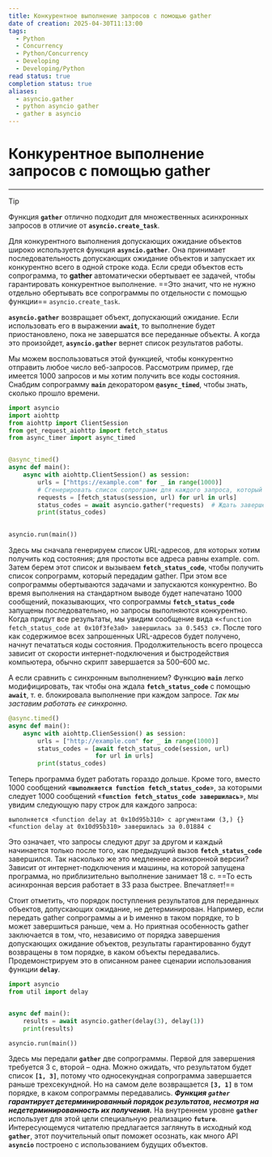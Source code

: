 ```yaml
---
title: Конкурентное выполнение запросов с помощью gather
date of creation: 2025-04-30T11:13:00
tags:
  - Python
  - Concurrency
  - Python/Concurrency
  - Developing
  - Developing/Python
read status: true
completion status: true
aliases:
  - asyncio.gather
  - python asyncio gather
  - gather в asyncio
---
```

# Конкурентное выполнение запросов с помощью gather
---
>[!tip]
Функция **`gather`** отлично подходит для множественных асинхронных запросов в отличие от **`asyncio.create_task`**.

Для конкурентного выполнения допускающих ожидание объектов широко используется функция **`asyncio.gather`**. Она принимает последовательность допускающих ожидание объектов и запускает их конкурентно всего в одной строке кода. Если среди объектов есть сопрограмма, то **gather** автоматически обертывает ее задачей, чтобы гарантировать конкурентное выполнение. ==Это значит, что не нужно отдельно обертывать все сопрограммы по отдельности с помощью функции== `asyncio.create_task`.

**`asyncio.gather`** возвращает объект, допускающий ожидание. Если использовать его в выражении **`await`**, то выполнение будет приостановлено, пока не завершатся все переданные объекты. А когда это произойдет, **`asyncio.gather`** вернет список результатов работы.

Мы можем воспользоваться этой функцией, чтобы конкурентно отправить любое число веб-запросов. Рассмотрим пример, где имеется 1000 запросов и мы хотим получить все коды состояния. Снабдим сопрограмму **`main`** декоратором **`@async_timed`**, чтобы знать, сколько прошло времени.

```python
import asyncio
import aiohttp
from aiohttp import ClientSession
from get_request_aiohttp import fetch_status
from async_timer import async_timed


@async_timed()
async def main():
    async with aiohttp.ClientSession() as session:
        urls = ["https://example.com" for _ in range(1000)]
        # Сгенерировать список сопрограмм для каждого запроса, который мы хотим отправить
        requests = [fetch_status(session, url) for url in urls]
        status_codes = await asyncio.gather(*requests)  # Ждать завершения всех запросов
        print(status_codes)

  
asyncio.run(main())

```

Здесь мы сначала генерируем список URL-адресов, для которых хотим получить код состояния; для простоты все адреса равны example. com. Затем берем этот список и вызываем **`fetch_status_code`**, чтобы получить список сопрограмм, который передадим gather. При этом все сопрограммы обертываются задачами и запускаются конкурентно. Во время выполнения на стандартном выводе будет напечатано 1000 сообщений, показывающих, что сопрограммы **`fetch_status_code`** запущены последовательно, но запросы выполняются конкурентно. Когда придут все результаты, мы увидим сообщение вида «`<function fetch_status_code at 0x10f3fe3a0> завершилась за 0.5453 с`». После того как содержимое всех запрошенных URL-адресов будет получено, начнут печататься коды состояния. Продолжительность всего процесса зависит от скорости интернет-подключения и быстродействия компьютера, обычно скрипт завершается за 500–600 мс.

А если сравнить с синхронным выполнением? Функцию **`main`** легко модифицировать, так чтобы она ждала **`fetch_status_code`** с помощью **`await`**, т. е. блокировала выполнение при каждом запросе. *Так мы заставим работать ее синхронно.*

```python
@async.timed()
async def main():
    async with aiohttp.ClienSession() as session:
        urls = ["http://example.com" for _ in range(1000)]
        status_codes = [await fetch_status_code(session, url)
                        for url in urls]
        print(status_codes)

```

Теперь программа будет работать гораздо дольше. Кроме того, вместо 1000 сообщений «**`выполняется function fetch_status_code`**», за которыми следует 1000 сообщений «**`function fetch_status_code завершилась`**», мы увидим следующую пару строк для каждого запроса:

```shell
выполняется <function delay at 0x10d95b310> с аргументами (3,) {} <function delay at 0x10d95b310> завершилась за 0.01884 с
```

Это означает, что запросы следуют друг за другом и каждый начинается только после того, как предыдущий вызов **`fetch_status_code`** завершился. Так насколько же это медленнее асинхронной версии? Зависит от интернет-подключения и машины, на которой запущена программа, но приблизительно выполнение занимает 18 с. ==То есть асинхронная версия работает в 33 раза быстрее. Впечатляет!==

Стоит отметить, что порядок поступления результатов для переданных объектов, допускающих ожидание, не детерминирован. Например, если передать gather сопрограммы a и b именно в таком порядке, то b может завершиться раньше, чем a. Но приятная особенность gather заключается в том, что, независимо от порядка завершения допускающих ожидание объектов, результаты гарантированно будут возвращены в том порядке, в каком объекты передавались. Продемонстрируем это в описанном ранее сценарии использования функции **`delay`**.

```python
import asyncio
from util import delay


async def main():
    results = await asyncio.gather(delay(3), delay(1))
    print(results)

asyncio.run(main())

```

Здесь мы передали **`gather`** две сопрограммы. Первой для завершения требуется 3 с, второй – одна. Можно ожидать, что результатом будет список **`[1, 3]`**, потому что односекундная сопрограмма завершается раньше трехсекундной. Но на самом деле возвращается **`[3, 1]`** в том порядке, в каком сопрограммы передавались. ***Функция `gather` гарантирует детерминированный порядок результатов, несмотря на недетерминированность их получения.*** На внутреннем уровне **`gather`** использует для этой цели специальную реализацию **`future`**. Интересующемуся читателю предлагается заглянуть в исходный код **`gather`**, этот поучительный опыт поможет осознать, как много API **`asyncio`** построено с использованием будущих объектов.
